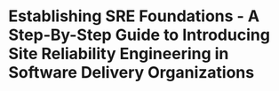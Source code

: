 # Establishing SRE Foundations - A Step-By-Step Guide to Introducing Site Reliability Engineering in Software Delivery Organizations
